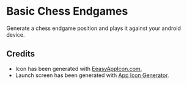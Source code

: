 # Basic Chess Endgames

Generate a chess endgame position and plays it against your android device.

## Credits

* Icon has been generated with [EeasyAppIcon.com](https://easyappicon.com/),
* Launch screen has been generated with [App Icon Generator](https://appicon.co/#image-sets).
